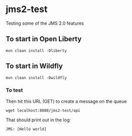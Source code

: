 # jms2-test
Testing some of the JMS 2.0 features


## To start in Open Liberty

`mvn clean install -Dliberty`

## To start in Wildfly

`mvn clean install -Dwildfly`

### To test
Then hit this URL (GET) to create a message on the queue

`wget localhost:8080/jms2-test/api`

That should print out in the log:

`JMS: [Hello world]`